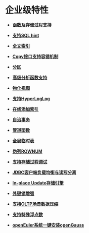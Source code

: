 # 企业级特性<a name="ZH-CN_TOPIC_0000001105555118"></a>

-   **[函数及存储过程支持](函数及存储过程支持.md)**  

-   **[支持SQL hint](支持SQL-hint.md)**  

-   **[全文索引](全文索引.md)**  

-   **[Copy接口支持容错机制](Copy接口支持容错机制.md)**  

-   **[分区](分区.md)**  

-   **[高级分析函数支持](高级分析函数支持.md)**  

-   **[物化视图](物化视图.md)**  

-   **[支持HyperLogLog](支持HyperLogLog.md)**  

-   **[在线添加索引](在线添加索引.md)**  

-   **[自治事务](自治事务.md)**  

-   **[管道函数](管道函数.md)**

-   **[全局临时表](全局临时表.md)**  

-   **[伪列ROWNUM](伪列ROWNUM.md)**  

-   **[支持存储过程调试](支持存储过程调试.md)**  

-   **[JDBC客户端负载均衡与读写分离](JDBC客户端负载均衡与读写分离.md)**  

-   **[In-place Update存储引擎](In-place-Update存储引擎.md)**  

-   **[外键锁增强](外键锁增强.md)**  

-   **[支持OLTP场景数据压缩](支持OLTP场景数据压缩.md)**  

-   **[支持特殊浮点数](支持特殊浮点数.md)**

-   **[openEuler系统一键安装openGauss](openEuler系统一键安装openGauss.md)**  


